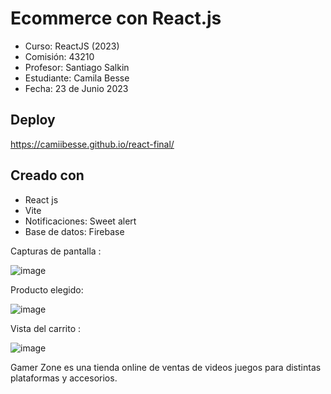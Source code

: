 # Ecommerce con React.js

- Curso: ReactJS (2023)
- Comisión: 43210
- Profesor: Santiago Salkin
- Estudiante: Camila Besse
- Fecha: 23 de Junio 2023

## Deploy

https://camiibesse.github.io/react-final/

## Creado con
- React js
- Vite
- Notificaciones: Sweet alert
- Base de datos: Firebase

Capturas de pantalla : 

![image](https://github.com/camiibesse/react-final/assets/99918047/2ae037d0-1588-4026-bc91-66557aa4e280)


Producto elegido: 

![image](https://github.com/camiibesse/react-final/assets/99918047/ed016817-0068-46f3-af4d-5212ef183e2f)

Vista del carrito : 

![image](https://github.com/camiibesse/react-final/assets/99918047/0b39f7a8-5fbf-4038-b4ec-cecbb8688c7c)


Gamer Zone es una tienda online de ventas de videos juegos para distintas plataformas y accesorios. 



